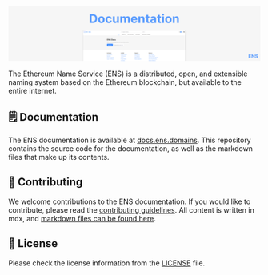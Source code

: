 [![readme](./.github/readme.png)](https://docs.ens.domains/?ref=github-banner)

The Ethereum Name Service (ENS) is a distributed, open, and extensible naming system based on the Ethereum blockchain, but available to the entire internet.

## 🗒️ Documentation

The ENS documentation is available at [docs.ens.domains](https://docs.ens.domains/?ref=ens-docs-github). This repository contains the source code for the documentation, as well as the markdown files that make up its contents.

## 📖 Contributing

We welcome contributions to the ENS documentation. If you would like to contribute, please read the [contributing guidelines](./CONTRIBUTING.md). All content is written in mdx, and [markdown files can be found here](./docs).

## 📄 License

Please check the license information from the [LICENSE](./LICENSE) file.
